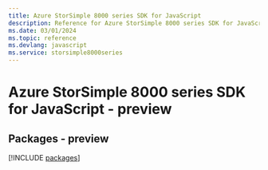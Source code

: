 ```yaml
---
title: Azure StorSimple 8000 series SDK for JavaScript
description: Reference for Azure StorSimple 8000 series SDK for JavaScript
ms.date: 03/01/2024
ms.topic: reference
ms.devlang: javascript
ms.service: storsimple8000series
---
```

# Azure StorSimple 8000 series SDK for JavaScript - preview
## Packages - preview
[!INCLUDE [packages](storsimple-8000-series-index.md)]
